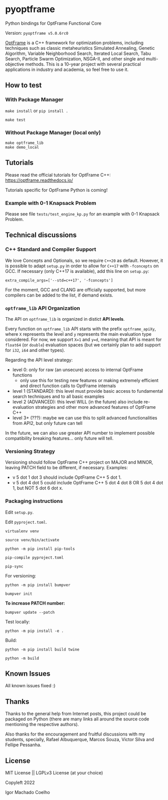 # pyoptframe
Python bindings for OptFrame Functional Core

Version: `pyoptframe v5.0.6rc0`

[OptFrame](https://github.com/optframe/optframe) is a C++ framework for optimization problems, including techniques such as classic metaheuristics Simulated Annealing, Genetic Algorithm, 
Variable Neighborhood Search, Iterated Local Search, Tabu Search, Particle Swarm Optimization, NSGA-II, and other single and multi-objective methods.
This is a 10-year project with several practical applications in industry and academia, so feel free to use it.

## How to test

### With Package Manager

`make install` or `pip install .`

`make test`

### Without Package Manager (local only)

```
make optframe_lib
make demo_local
```


## Tutorials

Please read the official tutorials for OptFrame C++: https://optframe.readthedocs.io/

Tutorials specific for OptFrame Python is coming!

### Example with 0-1 Knapsack Problem

Please see file `tests/test_engine_kp.py` for an example with 0-1 Knapsack Problem.

## Technical discussions
### C++ Standard and Compiler Support

We love Concepts and Optionals, so we require `C++20` as default. 
However, it is possible to adapt `setup.py` in order to allow for `C++17` with `-fconcepts` on GCC. 
If necessary (only C++17 is available), add this line on `setup.py`:

```
extra_compile_args=['--std=c++17', '-fconcepts']
```

For the moment, GCC and CLANG are officially supported, but more compilers can be added to the list, if demand exists.


### `optframe_lib` API Organization

The API on `optframe_lib` is organized in distict **API levels**.

Every function on `optframe_lib` API starts with the prefix `optframe_apiXy`, where
`X` represents the level and `y` represents the main evaluation type considered.
For now, we support `X=1` and `y=d`, meaning that API is meant for `float64` (or `double`) evaluation
spaces (but we certainly plan to add support for `i32`, `i64` and other types).

Regarding the API level strategy:

- level 0: only for raw (an unsecure) access to internal OptFrame functions
   * only use this for testing new features or making extremely efficient and direct function calls to OptFrame internals
- level 1 (STANDARD): this level must provide basic access to fundamental search techniques
and to all basic examples
- level 2 (ADVANCED): this level WILL (in the future) also include re-evaluation strategies and other more advanced features of OptFrame C++
- level 3+ (???): maybe we can use this to split advanced functionalities from API2, but only future can tell

In the future, we can also use greater API number to implement possible compatibility breaking features... only future will tell.

### Versioning Strategy

Versioning should follow OptFrame C++ project on MAJOR and MINOR, leaving PATCH field to be different, if necessary. Examples: 

- v 5 dot 1 dot 3 should include OptFrame C++ 5 dot 1.
- v 5 dot 4 dot 5 could include OptFrame C++ 5 dot 4 dot 8 OR 5 dot 4 dot 1, but NOT 5 dot 6 dot x.

### Packaging instructions

Edit `setup.py`.

Edit `pyproject.toml`.

`virtualenv venv`

`source venv/bin/activate`

`python -m pip install pip-tools`

`pip-compile pyproject.toml`

`pip-sync`

For versioning:

`python -m pip install bumpver`

`bumpver init`

**To increase PATCH number:**

`bumpver update --patch`

Test locally:

`python -m pip install -e .`

Build:

`python -m pip install build twine`

`python -m build`



## Known Issues

All known issues fixed :)

## Thanks

Thanks to the general help from Internet posts, this project could be packaged on Python (there are many links all around the source code mentioning the respective authors).

Also thanks for the encouragement and fruitful discussions with my students, specially, Rafael Albuquerque, Marcos Souza, Victor Silva and Fellipe Pessanha.

## License

MIT License || LGPLv3 License  (at your choice)

Copyleft 2022

Igor Machado Coelho

